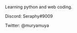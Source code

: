 Learning python and web coding.

Discord: Seraphy#9009

Twitter: @muryamuya
<!---
- 👋 Hi, I’m @muryamuya
- 👀 I’m interested in ...
- 🌱 I’m currently learning ...
- 💞️ I’m looking to collaborate on ...
- 📫 How to reach me ...

muryamuya/muryamuya is a ✨ special ✨ repository because its `README.md` (this file) appears on your GitHub profile.
You can click the Preview link to take a look at your changes.
--->
